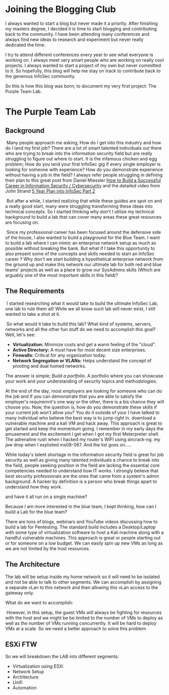 # Joining the Blogging Club

I always wanted to start a blog but never made it a priority. After finishing my masters degree, I decided it is time to start blogging and contributing back to the community. I have been attending many conferences and always find new ideas to research and experiment but never really dedicated the time.

I try to attend different conferences every year to see what everyone is working on. I always meet very smart people who are working on really cool projects. I always wanted to start a project of my own but never committed to it. So hopefully, this blog will help me stay on track to contribute back to the generous InfoSec community.

So this is how this blog was born; to document my very first project: The Purple Team Lab.

# The Purple Team Lab

## Background

​	Many people approach me asking; How do I get into this industry and how do I land my first job? There are a lot of smart talented individuals out there who are trying to break into the information security field but are really struggling to figure out where to start. It is the infamous chicken and egg problem; How do you land your first InfoSec gig if every single employer is looking for someone with experience? How do you demonstrate experience without having a job in the field? I always refer people struggling in defining their plan to this great post from Daniel Miessler [How to Build a Successful Career in Information Security / Cybersecurity](https://danielmiessler.com/blog/build-successful-infosec-career) and the detailed video from John Strand [5 Year Plan into InfoSec Part 2](https://youtu.be/iB_xCLsgQZI)

​	But after a while, I started realizing that while these guides are spot on and a really good start, many were struggling transforming these ideas into technical concepts. So I started thinking why don't I utilize my technical background to build a lab that can cover many areas these great resources are focusing on. 

​	Since my professional career has been focused around the defensive side of the house, I also wanted to build a playground for the Blue Team. I want to build a lab where I can mimic an enterprise network setup as much as possible without breaking the bank. But what if I take this opportunity to also present some of the concepts and skills needed to start an InfoSec career ? Why don't we start building a hypothetical enterprise network from the ground up and make this network our ultimate lab for both red and blue teams' projects as well as a place to grow our SysAdmins skills (Which are arguably one of the most important skills in this field)?

## The Requirements

​	I started researching what it would take to build the ultimate InfoSec Lab, one lab to rule them all! While we all know such lab will never exist, I still wanted to take a shot at it. 

​	So what would it take to build this lab? What kind of systems, servers, networks and all the other fun stuff do we need to accomplish this goal? Well, let's see:

- **Virtualization:** Minimize costs and get a warm feeling of the "cloud".
- **Active Directory:** A must have for most decent size enterprises.
- **Firewalls:** Critical for any organization today.
- **Network Segregation or VLANs:** Helps understand the concept of pivoting and dual homed networks.









The answer is simple; *Build a portfolio*. A portfolio where you can showcase your work and your understanding of security topics and methodologies. 



At the end of the day, most employers are looking for someone who can do the job and if you can demonstrate that you are able to satisfy the employer's requiremnt's one way or the other, there is a bis chance they will choose you. Now, the question is, how do you demonstrate these skills if your current job won't allow you? You do it outside of your  I have talked to many individual who believe the best way is to jump right in. download a vulnerable machine and a kali VM and hack away. This approach is great to get started and keep the momentum going. I remember in my early days the amusement and the excitement I get when I got my first Meterpreter shell. The adrenaline rush when I hacked my router's WIFI using aircrack-ng. my jaw drop when I exploited ms08-067. And the list goes on.....

While today's talent shortage in the information security field is great for job security as well as giving many talented individuals a chance to break into the field, people seeking position in the field are lacking the essential core competencies needed to understand how IT works. I strongly believe that best security professionals are the ones that came from a system's admin background. A hacker by definition is a person who break things apart to understand how they work.

and have it all run on a single machine?

Because I am more interested in the blue team, I kept thinking, how can I build a Lab for the blue team?



There are tons of blogs, webinars and YouTube videos discussing how to build a lab for Pentesting. The standard build includes a Desktop/Laptop with some type of virtualization software to host a Kali machine along with a handful vulnerable machines. This approach is great or people starting out or for someone on a low budget. We can easily spin up new VMs as long as we are not limited by the host resources.

## The Architecture

The lab will be setup inside my home network so it will need to be isolated and not be able to talk to other segments. We can accomplish by assigning a separate vLan to this network and then allowing this vLan access to the gateway only.

What do we want to accomplish:

​	However, in this setup, the guest VMs will always be fighting for resources with the host and we might be be limited to the number of VMs to deploy as well as the number of VMs running concurrently. It will be hard to deploy VMs at a scale. So we need a better approach to solve this problem

## ESXi FTW



So we will breakdown the LAB into different segments:

- Virtualization using ESXi
- Network Setup
- Architecture 
- Unifi
- Automation

